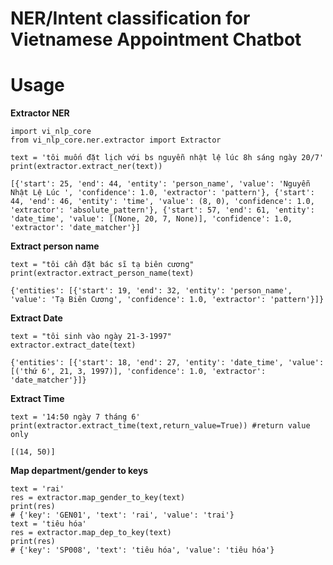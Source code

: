 # NER/Intent classification for Vietnamese Appointment Chatbot

# Usage

**Extractor NER**
```
import vi_nlp_core
from vi_nlp_core.ner.extractor import Extractor

text = 'tôi muốn đặt lịch với bs nguyễn nhật lệ lúc 8h sáng ngày 20/7'
print(extractor.extract_ner(text))
```
```
[{'start': 25, 'end': 44, 'entity': 'person_name', 'value': 'Nguyễn Nhật Lệ Lúc ', 'confidence': 1.0, 'extractor': 'pattern'}, {'start': 44, 'end': 46, 'entity': 'time', 'value': (8, 0), 'confidence': 1.0, 'extractor': 'absolute_pattern'}, {'start': 57, 'end': 61, 'entity': 'date_time', 'value': [(None, 20, 7, None)], 'confidence': 1.0, 'extractor': 'date_matcher'}]
```
**Extract person name**
```
text = "tôi cần đặt bác sĩ tạ biên cương"
print(extractor.extract_person_name(text)
```
```
{'entities': [{'start': 19, 'end': 32, 'entity': 'person_name', 'value': 'Tạ Biên Cương', 'confidence': 1.0, 'extractor': 'pattern'}]}
```

**Extract Date** 
```
text = "tôi sinh vào ngày 21-3-1997"
extractor.extract_date(text)
```
```
{'entities': [{'start': 18, 'end': 27, 'entity': 'date_time', 'value': [('thứ 6', 21, 3, 1997)], 'confidence': 1.0, 'extractor': 'date_matcher'}]}
```
**Extract Time**
```
text = '14:50 ngày 7 tháng 6'
print(extractor.extract_time(text,return_value=True)) #return value only
```
```
[(14, 50)]
```

**Map department/gender to keys**
```
text = 'rai'
res = extractor.map_gender_to_key(text)
print(res)
# {'key': 'GEN01', 'text': 'rai', 'value': 'trai'}
text = 'tiêu hóa'
res = extractor.map_dep_to_key(text)
print(res)
# {'key': 'SP008', 'text': 'tiêu hóa', 'value': 'tiêu hóa'}
```